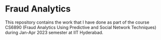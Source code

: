 # Fraud Analytics
This repository contains the work that I have done as part of the course CS6890 (Fraud Analytics Using Predictive and Social Network Techniques) during Jan-Apr 2023 semester at IIT Hyderabad.
